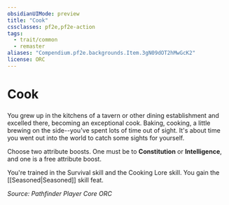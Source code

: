 ```yaml
---
obsidianUIMode: preview
title: "Cook"
cssclasses: pf2e,pf2e-action
tags:
  - trait/common
  - remaster
aliases: "Compendium.pf2e.backgrounds.Item.3gN09dOT2hMwGcK2"
license: ORC
---
```

# Cook

### 






You grew up in the kitchens of a tavern or other dining establishment and excelled there, becoming an exceptional cook. Baking, cooking, a little brewing on the side--you've spent lots of time out of sight. It's about time you went out into the world to catch some sights for yourself.

Choose two attribute boosts. One must be to **Constitution** or **Intelligence**, and one is a free attribute boost.

You're trained in the Survival skill and the Cooking Lore skill. You gain the [[Seasoned|Seasoned]] skill feat.

*Source: Pathfinder Player Core*
*ORC*
